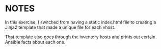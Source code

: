 # NOTES

In this exercise, I switched from having a static index.html file to creating a Jinja2 template that made a unique file for each vhost.

That template also goes through the inventory hosts and prints out certain Ansible facts about each one.

